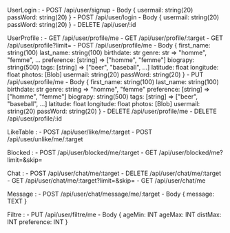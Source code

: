 UserLogin :
    - POST      /api/user/signup
        - Body 
        {
            usermail: string(20)
            passWord: string(20)
        }
    - POST      /api/user/login
        - Body 
        {
            usermail: string(20)
            passWord: string(20)
        }
    - DELETE    /api/user/:id

UserProfile :
    - GET       /api/user/profile/me
    - GET       /api/user/profile/:target
    - GET       /api/user/profile?limit=<int>
    - POST      /api/user/profile/me
        - Body 
        {
            first_name: string(100)
            last_name:  string(100)
            birthdate:  str
            genre:      str => "homme", "femme", ...
            preference: [string] => ["homme", "femme"]
            biograpy:   string(500)
            tags:       [string] => ["beer", "baseball", ...]
            latitude:   float
            longitude:  float
            photos:     [Blob]
            usermail:   string(20)
            passWord:   string(20)
        }
    - PUT         /api/user/profile/me
        - Body 
        {
            first_name: string(100)
            last_name:  string(100)
            birthdate:  str
            genre:      string => "homme", "femme"
            preference: [string] => ["homme", "femme"]
            biograpy:   string(500)
            tags:       [string] => ["beer", "baseball", ...]
            latitude:   float
            longitude:  float
            photos:     [Blob]
            usermail:   string(20)
            passWord:   string(20)
        }
    - DELETE    /api/user/profile/me
    - DELETE    /api/user/profile/:id


LikeTable :
    - POST      /api/user/like/me/:target
    - POST      /api/user/unlike/me/:target

Blocked :
    - POST      /api/user/blocked/me/:target
    - GET       /api/user/blocked/me?limit=<int>&skip=<int>

Chat :
    - POST      /api/user/chat/me/:target
    - DELETE    /api/user/chat/me/:target
    - GET       /api/user/chat/me/:target?limit=<int>&skip=<int>
    - GET       /api/user/chat/me

Message :
    - POST      /api/user/chat/message/me/:target
        - Body 
        {
            message:    TEXT
        }

Filtre :
    - PUT       /api/user/filtre/me
        - Body
        {
            ageMin:     INT
            ageMax:     INT
            distMax:    INT
            preference: INT
        }
